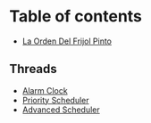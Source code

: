 # Table of contents

* [La Orden Del Frijol Pinto](README.md)

## Threads

* [Alarm Clock](threads/primera-asignacion.md)
* [Priority Scheduler](threads/priority-scheduler.md)
* [Advanced Scheduler](threads/advance-scheduler.md)

